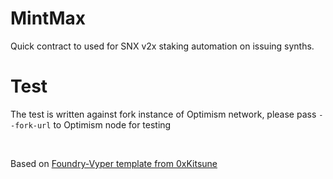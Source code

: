 # MintMax

Quick contract to used for SNX v2x staking automation on issuing synths.

# Test

The test is written against fork instance of Optimism network, please pass `--fork-url` to Optimism node for testing

<br>

Based on [Foundry-Vyper template from 0xKitsune](https://github.com/0xKitsune/Foundry-Vyper)